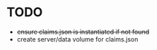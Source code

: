 # TODO

- ~~ensure claims.json is instantiated if not found~~
- create server/data volume for claims.json
